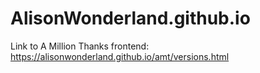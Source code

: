 # AlisonWonderland.github.io
Link to A Million Thanks frontend: https://alisonwonderland.github.io/amt/versions.html
